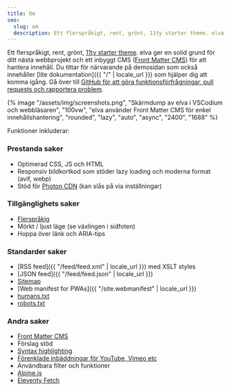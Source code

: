 ```yaml
---
title: Om
seo:
  slug: om
  description: Ett flerspråkigt, rent, grönt, 11ty starter theme. elva ger en solid grund för ditt nästa webbprojekt och ett inbyggt CMS (Front Matter CMS) för att hantera innehåll.
---
```


Ett flerspråkigt, rent, grönt, [11ty starter theme](https://www.11ty.dev/docs/starter/). elva ger en solid grund för ditt nästa webbprojekt och ett inbyggt CMS ([Front Matter CMS](https://frontmatter.codes/)) för att hantera innehåll. Du tittar för närvarande på demosidan som också innehåller [lite dokumentation]({{ "/" | locale_url }}) som hjälper dig att komma igång. Gå över till [GitHub för att göra funktionsförfrågningar, pull requests och rapportera problem](https://github.com/scottsweb/elva/issues).

{% image "/assets/img/screenshots.png", "Skärmdump av elva i VSCodium och webbläsaren", "100vw", "elva använder Front Matter CMS för enkel innehållshantering", "rounded", "lazy", "auto", "async", "2400", "1688" %}

Funktioner inkluderar:

### Prestanda saker

* Optimerad CSS, JS och HTML
* Responsiv bildkortkod som stöder lazy loading och moderna format (avif, webp)
* Stöd för [Photon CDN](https://developer.wordpress.com/docs/photon/) (kan slås på via inställningar)

### Tillgänglighets saker

* [Flerspråkig](https://www.11ty.dev/docs/plugins/i18n/)
* Mörkt / ljust läge (se växlingen i sidfoten)
* Hoppa över länk och ARIA-tips

### Standarder saker

* [RSS feed]({{ "/feed/feed.xml" | locale_url }}) med XSLT styles
* [JSON feed]({{ "/feed/feed.json" | locale_url }})
* [Sitemap](/sitemap.xml)
* [Web manifest for PWAs]({{ "/site.webmanifest" | locale_url }})
* [humans.txt](/humans.txt) 
* [robots.txt](/robots.txt)

### Andra saker

* [Front Matter CMS](https://frontmatter.codes/)
* Förslag stöd
* [Syntax highlighting](https://www.11ty.dev/docs/plugins/syntaxhighlight/)
* [Förenklade inbäddningar för YouTube, Vimeo etc](https://github.com/gfscott/eleventy-plugin-embed-everything)
* Användbara filter och funktioner
* [Alpine.js](https://alpinejs.dev/)
* [Eleventy Fetch](https://www.11ty.dev/docs/plugins/fetch/)